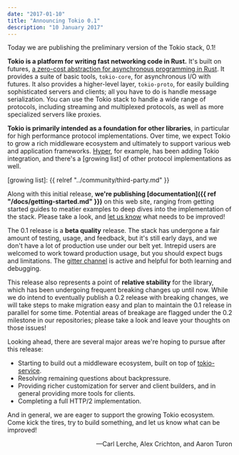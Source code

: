 ```yaml
---
date: "2017-01-10"
title: "Announcing Tokio 0.1"
description: "10 January 2017"
---
```


Today we are publishing the preliminary version of the Tokio stack, 0.1!

**Tokio is a platform for writing fast networking code in Rust.** It's built on
futures,
[a zero-cost abstraction for asynchronous programming in Rust](http://aturon.github.io/blog/2016/08/11/futures/).
It provides a suite of basic tools, `tokio-core`, for asynchronous I/O with
futures.  It also provides a higher-level layer, `tokio-proto`, for easily
building sophisticated servers and clients; all you have to do is handle message
serialization. You can use the Tokio stack to handle a wide range of protocols,
including streaming and multiplexed protocols, as well as more specialized
servers like proxies.

**Tokio is primarily intended as a foundation for other libraries**, in
particular for high performance protocol implementations. Over time, we expect
Tokio to grow a rich middleware ecosystem and ultimately to support various web
and application frameworks. [Hyper], for example, has been adding Tokio
integration, and there's a [growing list] of other protocol implementations as
well.

[Hyper]: http://hyper.rs/
[growing list]: {{ relref "../community/third-party.md" }}

Along with this initial release, **we're publishing
[documentation]({{ ref "/docs/getting-started.md" }})** on this web site, ranging from
getting started guides to meatier examples to deep dives into the implementation
of the stack. Please take a look, and
[let us know](https://github.com/tokio-rs/website/issues) what needs to be
improved!

The 0.1 release is a **beta quality** release. The stack has undergone a fair
amount of testing, usage, and feedback, but it's still early days, and we don't
have a lot of production use under our belt yet. Intrepid users are welcomed to
work toward production usage, but you should expect bugs and limitations. The
[gitter channel] is active and helpful for both learning and debugging.

[gitter channel]: https://gitter.im/tokio-rs/tokio

This release also represents a point of **relative stability** for the library,
which has been undergoing frequent breaking changes up until now. While we do
intend to eventually publish a 0.2 release with breaking changes, we will take
steps to make migration easy and plan to maintain the 0.1 release in parallel
for some time. Potential areas of breakage are flagged under the 0.2 milestone
in our repositories; please take a look and leave your thoughts on those issues!

Looking ahead, there are several major areas we're hoping to pursue after this
release:

- Starting to build out a middleware ecosystem, built on top of [tokio-service].
- Resolving remaining questions about backpressure.
- Providing richer customization for server and client builders, and in general
  providing more tools for clients.
- Completing a full HTTP/2 implementation.

And in general, we are eager to support the growing Tokio ecosystem. Come kick
the tires, try to build something, and let us know what can be improved!

<div style="text-align:right">&mdash;Carl Lerche, Alex Crichton, and Aaron Turon</div>

[tokio-service]: https://github.com/tokio-rs/tokio-service
